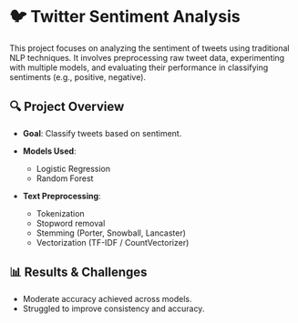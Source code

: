 

# 🐦 Twitter Sentiment Analysis

This project focuses on analyzing the sentiment of tweets using traditional NLP techniques. It involves preprocessing raw tweet data, experimenting with multiple models, and evaluating their performance in classifying sentiments (e.g., positive, negative).

## 🔍 Project Overview

* **Goal**: Classify tweets based on sentiment.
* **Models Used**:

  * Logistic Regression
  * Random Forest
    
* **Text Preprocessing**:

  * Tokenization
  * Stopword removal
  * Stemming (Porter, Snowball, Lancaster)
  * Vectorization (TF-IDF / CountVectorizer)

## 📊 Results & Challenges

* Moderate accuracy achieved across models.
* Struggled to improve consistency and accuracy.



